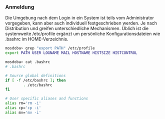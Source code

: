 ### Anmeldung

<p class="aleft">
    Die Umgebung nach dem Login in ein System ist teils vom Administrator vorgegeben, kann aber auch individuell festgeschrieben werden.
    Je nach Distribution und greifen unterschiedliche Mechanismen. Üblich ist die systemweite /etc/profile ergänzt um persönliche Konfigurationsdateien wie .bashrc im HOME-Verzeichnis.
</p>


```bash
mosdoba> grep "export PATH" /etc/profile
export PATH USER LOGNAME MAIL HOSTNAME HISTSIZE HISTCONTROL
```

```bash
mosdoba> cat .bashrc
# .bashrc

# Source global definitions
if [ -f /etc/bashrc ]; then
        . /etc/bashrc
fi

# User specific aliases and functions
alias rm='rm -i'
alias cp='cp -i'
alias mv='mv -i'
```
